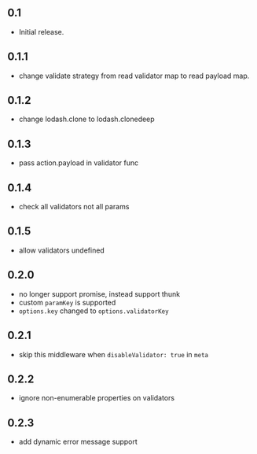 ## 0.1

+ Initial release.

## 0.1.1

+ change validate strategy from read validator map to read payload map.

## 0.1.2

+ change lodash.clone to lodash.clonedeep

## 0.1.3

+ pass action.payload in validator func

## 0.1.4

+ check all validators not all params

## 0.1.5

+ allow validators undefined

## 0.2.0

+ no longer support promise, instead support thunk
+ custom `paramKey` is supported
+ `options.key` changed to `options.validatorKey`

## 0.2.1

+ skip this middleware when `disableValidator: true` in `meta`

## 0.2.2

+ ignore non-enumerable properties on validators

## 0.2.3

+ add dynamic error message support
